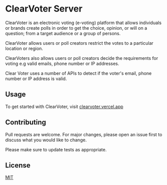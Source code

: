 # ClearVoter Server

ClearVoter is an electronic voting (e-voting) platform that allows individuals or brands create polls in order to get the choice, opinion, or will on a question; from a target audience or a group of persons.

ClearVoter allows users or poll creators restrict the votes to a particular location or region.

ClearVoters also allows users or poll creators decide the requirements for voting e.g valid emails, phone number or IP addresses.

Clear Voter uses a number of APIs to detect if the voter's email, phone number or IP address is valid.

## Usage

To get started with ClearVoter, visit [clearvoter.vercel.app](https://clearvoter.vercel.app)

## Contributing

Pull requests are welcome. For major changes, please open an issue first to discuss what you would like to change.

Please make sure to update tests as appropriate.

## License

[MIT](https://choosealicense.com/licenses/mit/)

